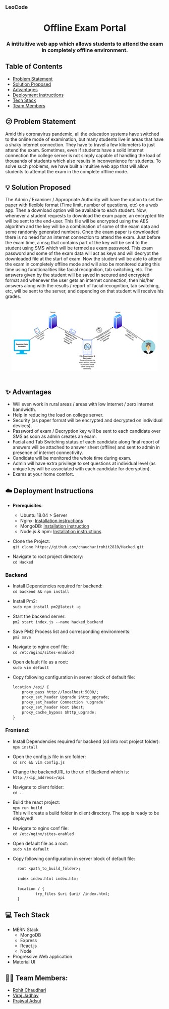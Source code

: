 ### LeoCode

<h1 align="center">
  Offline Exam Portal
</h1>
<h3 align="center"> 
A intituitive web app which allows students to attend the exam in completely offline environment.
</h3>





## Table of Contents

- <a href="#confused-problem-statement">Problem Statement</a>
- <a href="#bulb-solution-proposed">Solution Proposed</a>
- <a href="#sparkles-advantages">Advantages</a>
- <a href="#cloud-deployment-instructions">Deployment Instructions</a>
- <a href="#computer-tech-stack">Tech Stack</a>
- <a href="#-team-members">Team Members</a>

## :confused: Problem Statement

Amid this coronavirus pandemic, all the education systems have switched to the online mode of examination, but many students live in areas that have a shaky internet connection. They have to travel a few kilometers to just attend the exam. Sometimes, even if students have a solid internet connection the college server is not simply capable of handling the load of thousands of students which also results in inconvenience for students. To solve such problems, we have built a intuitive web app that will allow students to attempt the exam in the complete offline mode.

## :bulb: Solution Proposed

The Admin / Examiner / Appropriate Authority will have the option to set the paper with flexible format (Time limit, number of questions, etc) on a web app. Then a download option will be available to each student. Now, whenever a student requests to download the exam paper, an encrypted file will be sent to the end-user. This file will be encrypted using the AES algorithm and the key will be a combination of some of the exam data and some randomly generated numbers. Once the exam paper is downloaded there is no need for an internet connection to attend the exam. Just before the exam time, a msg that contains part of the key will be sent to the student using SMS which will be termed as exam password. This exam password and some of the exam data will act as keys and will decrypt the downloaded file at the start of exam. Now the student will be able to attend the exam in completely offline mode and will also be monitored during this time using functionalities like facial recognition, tab switching, etc. The answers given by the student will be saved in secured and encrypted format and whenever the user gets an internet connection, then his/her answers along with the results / report of facial recognition, tab switching, etc, will be sent to the server, and depending on that student will receive his grades.

<p style="padding: 20px;">
<img src="images/flow.png"/>
 </p>

## :sparkles: Advantages

- Will even work in rural areas / areas with low internet / zero internet bandwidth.
- Help in reducing the load on college server.
- Security (as paper format will be encrypted and decrypted on individual devices).
- Password of exam / Decryption key will be sent to each candidate over SMS as soon as admin creates an exam.
- Facial and Tab Switching status of each candidate along final report of answers will be attached to answer sheet (offline) and sent to admin in presence of internet connectivity.
- Candidate will be monitored the whole time during exam.
- Admin will have extra privilege to set questions at individual level (as unique key will be associated with each candidate for decryption).
- Exams at your home comfort.

## :cloud: Deployment Instructions

- **Prerequisites**:

  - Ubuntu 18.04 > Server
  - Nginx: [Installation instructions](https://www.digitalocean.com/community/tutorials/how-to-install-nginx-on-ubuntu-18-04)
  - MongoDB: [Installation instruction](https://docs.mongodb.com/manual/tutorial/install-mongodb-on-ubuntu/)
  - Node.js & npm: [Installation instructions](https://www.digitalocean.com/community/tutorials/how-to-install-node-js-on-ubuntu-18-04)

- Clone the Project:\
  `git clone https://github.com/chaudharirohit2810/Hacked.git`

- Navigate to root project directory:\
  `cd Hacked`

### Backend

- Install Dependencies required for backend:\
  `cd backend && npm install`
- Install Pm2:\
  `sudo npm install pm2@latest -g`
- Start the backend server:\
  `pm2 start index.js --name hacked_backend`
- Save PM2 Process list and corresponding environments:\
  `pm2 save`
- Navigate to nginx conf file:\
  `cd /etc/nginx/sites-enabled`
- Open default file as a root:\
  `sudo vim default`
- Copy following configuration in server block of default file:

  ```
  location /api/ {
      proxy_pass http://localhost:5000/;
      proxy_set_header Upgrade $http_upgrade;
      proxy_set_header Connection 'upgrade'
      proxy_set_header Host $host;
      proxy_cache_bypass $http_upgrade;
  }
  ```

### Frontend:

- Install Dependencies required for backend (cd into root project folder):\
  `npm install`
- Open the config.js file in src folder:\
  `cd src && vim config.js`
- Change the backendURL to the url of Backend which is:\
  `http://<ip_address>/api`
- Navigate to client folder:\
  `cd ..`
- Build the react project:\
  `npm run build`\
  This will create a build folder in client directory. The app is ready to be deployed!
- Navigate to nginx conf file:\
  `cd /etc/nginx/sites-enabled`
- Open default file as a root:\
  `sudo vim default`
- Copy following configuration in server block of default file:

  ```
    root <path_to_build_folder>;

    index index.html index.htm;

    location / {
            try_files $uri $uri/ /index.html;
    }
  ```

## :computer: Tech Stack

- MERN Stack
  - MongoDB
  - Express
  - React.js
  - Node
- Progressive Web application
- Material UI

## 👦🏽 Team Members:

- [Rohit Chaudhari](https://github.com/chaudharirohit2810)
- [Viraj Jadhav](https://github.com/VirajJadhav)
- [Prajwal Adsul](https://github.com/PrajwalAdsul)
